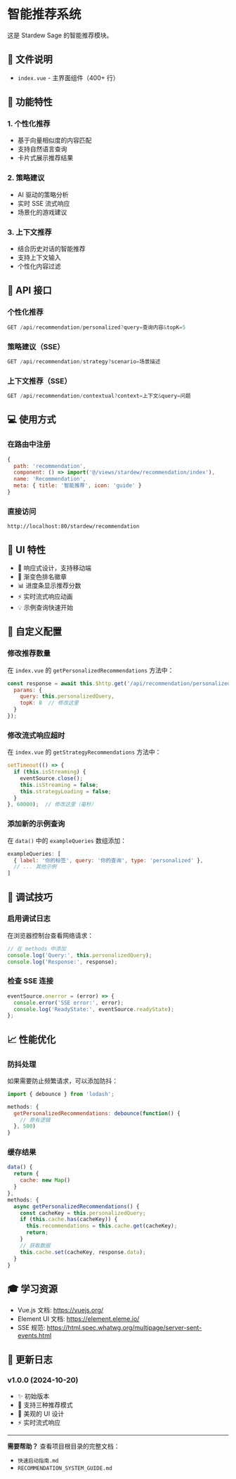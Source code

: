 # 智能推荐系统

这是 Stardew Sage 的智能推荐模块。

## 📁 文件说明

- `index.vue` - 主界面组件（400+ 行）

## 🎯 功能特性

### 1. 个性化推荐
- 基于向量相似度的内容匹配
- 支持自然语言查询
- 卡片式展示推荐结果

### 2. 策略建议
- AI 驱动的策略分析
- 实时 SSE 流式响应
- 场景化的游戏建议

### 3. 上下文推荐
- 结合历史对话的智能推荐
- 支持上下文输入
- 个性化内容过滤

## 🔌 API 接口

### 个性化推荐
```javascript
GET /api/recommendation/personalized?query=查询内容&topK=5
```

### 策略建议（SSE）
```javascript
GET /api/recommendation/strategy?scenario=场景描述
```

### 上下文推荐（SSE）
```javascript
GET /api/recommendation/contextual?context=上下文&query=问题
```

## 💻 使用方式

### 在路由中注册

```javascript
{
  path: 'recommendation',
  component: () => import('@/views/stardew/recommendation/index'),
  name: 'Recommendation',
  meta: { title: '智能推荐', icon: 'guide' }
}
```

### 直接访问

```
http://localhost:80/stardew/recommendation
```

## 🎨 UI 特性

- 📱 响应式设计，支持移动端
- 🎨 渐变色排名徽章
- 📊 进度条显示推荐分数
- ⚡ 实时流式响应动画
- 💡 示例查询快速开始

## 🔧 自定义配置

### 修改推荐数量

在 `index.vue` 的 `getPersonalizedRecommendations` 方法中：

```javascript
const response = await this.$http.get('/api/recommendation/personalized', {
  params: {
    query: this.personalizedQuery,
    topK: 8  // 修改这里
  }
});
```

### 修改流式响应超时

在 `index.vue` 的 `getStrategyRecommendations` 方法中：

```javascript
setTimeout(() => {
  if (this.isStreaming) {
    eventSource.close();
    this.isStreaming = false;
    this.strategyLoading = false;
  }
}, 60000);  // 修改这里（毫秒）
```

### 添加新的示例查询

在 `data()` 中的 `exampleQueries` 数组添加：

```javascript
exampleQueries: [
  { label: '你的标签', query: '你的查询', type: 'personalized' },
  // ... 其他示例
]
```

## 🐛 调试技巧

### 启用调试日志

在浏览器控制台查看网络请求：

```javascript
// 在 methods 中添加
console.log('Query:', this.personalizedQuery);
console.log('Response:', response);
```

### 检查 SSE 连接

```javascript
eventSource.onerror = (error) => {
  console.error('SSE error:', error);
  console.log('ReadyState:', eventSource.readyState);
};
```

## 📈 性能优化

### 防抖处理

如果需要防止频繁请求，可以添加防抖：

```javascript
import { debounce } from 'lodash';

methods: {
  getPersonalizedRecommendations: debounce(function() {
    // 原有逻辑
  }, 500)
}
```

### 缓存结果

```javascript
data() {
  return {
    cache: new Map()
  }
},
methods: {
  async getPersonalizedRecommendations() {
    const cacheKey = this.personalizedQuery;
    if (this.cache.has(cacheKey)) {
      this.recommendations = this.cache.get(cacheKey);
      return;
    }
    // 获取数据
    this.cache.set(cacheKey, response.data);
  }
}
```

## 🎓 学习资源

- Vue.js 文档: https://vuejs.org/
- Element UI 文档: https://element.eleme.io/
- SSE 规范: https://html.spec.whatwg.org/multipage/server-sent-events.html

## 📝 更新日志

### v1.0.0 (2024-10-20)
- ✨ 初始版本
- 🎯 支持三种推荐模式
- 🎨 美观的 UI 设计
- ⚡ 实时流式响应

---

**需要帮助？** 查看项目根目录的完整文档：
- `快速启动指南.md`
- `RECOMMENDATION_SYSTEM_GUIDE.md`
